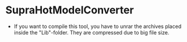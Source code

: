 SupraHotModelConverter
===

+ If you want to compile this tool, you have to unrar the archives placed inside the "Lib"-folder. They are compressed due to big file size.